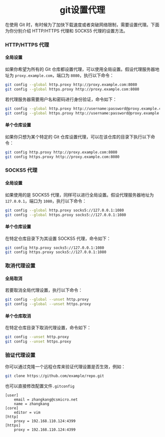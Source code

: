 <h1 align="center">git设置代理</h1>




在使用 Git 时，有时候为了加快下载速度或者突破网络限制，需要设置代理。下面为你分别介绍 HTTP/HTTPS 代理和 SOCKS5 代理的设置方法。

### HTTP/HTTPS 代理

#### 全局设置

如果你希望为所有的 Git 仓库都设置代理，可以使用全局设置。假设代理服务器地址为 `proxy.example.com`，端口为 `8080`，执行以下命令：

```bash
git config --global http.proxy http://proxy.example.com:8080
git config --global https.proxy http://proxy.example.com:8080
```



若代理服务器需要用户名和密码进行身份验证，命令如下：

```bash
git config --global http.proxy http://username:password@proxy.example.com:8080
git config --global https.proxy http://username:password@proxy.example.com:8080
```

#### 单个仓库设置

如果你只想为某个特定的 Git 仓库设置代理，可以在该仓库的目录下执行以下命令：

```bash
git config http.proxy http://proxy.example.com:8080
git config https.proxy http://proxy.example.com:8080
```

### SOCKS5 代理

#### 全局设置

如果使用的是 SOCKS5 代理，同样可以进行全局设置。假设代理服务器地址为 `127.0.0.1`，端口为 `1080`，执行以下命令：

```bash
git config --global http.proxy socks5://127.0.0.1:1080
git config --global https.proxy socks5://127.0.0.1:1080
```

#### 单个仓库设置

在特定仓库目录下为其设置 SOCKS5 代理，命令如下：

```bash
git config http.proxy socks5://127.0.0.1:1080
git config https.proxy socks5://127.0.0.1:1080
```

### 取消代理设置

#### 全局取消

若要取消全局代理设置，执行以下命令：

```bash
git config --global --unset http.proxy
git config --global --unset https.proxy
```

#### 单个仓库取消

在特定仓库目录下取消代理设置，命令如下：

```bash
git config --unset http.proxy
git config --unset https.proxy
```

### 验证代理设置

你可以通过克隆一个远程仓库来验证代理设置是否生效，例如：

```bash
git clone https://github.com/example/repo.git
```





也可以直接修改配置文件`.gitconfig`

```shell
[user]                                                                                                                                                                        
    email = zhangkang@csmicro.net
    name = zhangkang
[core]
    editor = vim 
[http]
    proxy = 192.168.110.124:4399
[https]
    proxy = 192.168.110.124:4399
```

